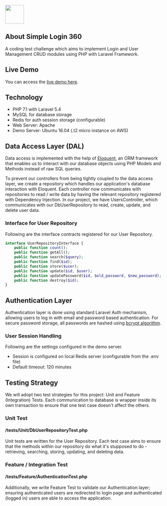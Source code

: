 <p><img src="http://simplelogin360.kendtimothy.com/logo.jpg" height="60"></p>

## About Simple Login 360

A coding test challenge which aims to implement Login and User Management CRUD modules using PHP with Laravel Framework.

## Live Demo

You can access the [live demo here](http://simplelogin360.kendtimothy.com).

## Technology

- PHP 7.1 with Laravel 5.4
- MySQL for database storage
- Redis for auth session storage (configurable)
- Web Server: Apache
- Demo Server: Ubuntu 16.04 (.t2 micro instance on AWS)

## Data Access Layer (DAL)

Data access is implemented with the help of
<a href="https://laravel.com/docs/5.4/eloquent">Eloquent</a>,
an ORM framework that enables us to interact with our database objects using PHP Models and Methods instead of raw SQL queries.

To prevent our controllers from being tightly coupled to the data access layer, we create a repository which handles our application's database interaction with Eloquent. Each controller now communicates with repositories to read / write data by having the relevant repository registered with Dependency Injection. In our project, we have UsersController, which communicates with our DbUserRepository to read, create, update, and delete user data.

### Interface for User Repository

Following are the interface contracts registered for our User Repository.

```php
interface UserRepositoryInterface {
    public function count();
    public function getAll();
    public function search($query);
    public function find($id);
    public function store($user);
    public function update($id, $user);
    public function updatePassword($id, $old_password, $new_password);
    public function destroy($id);
}
```

## Authentication Layer

Authentication layer is done using standard Laravel Auth mechanism,
allowing users to log in with email and password based authentication.
For secure password storage, all passwords are hashed using 
<a href="https://laravel.com/docs/5.4/hashing">bcrypt algorithm</a>.

### User Session Handling

Following are the settings configured in the demo server.

- Session is configured on local Redis server (configurable from the .env file)
- Default timeout: 120 minutes

## Testing Strategy

We will adopt two test strategies for this project: Unit and Feature (Integration) Tests. Each communication to database is wrapper inside its own transaction to ensure that one test case doesn't affect the others.

### Unit Test

#### /tests/Unit/DbUserRepositoryTest.php

Unit tests are written for the User Repository. Each test case aims to ensure that the methods within our repository do what it's stupposed to do - retrieving, searching, storing, updating, and deleting data.

### Feature / Integration Test

#### /tests/Feature/AuthenticationTest.php

Additionally, we write Feature Test to validate our Authentication layer; ensuring authenticated users are redirected to login page and authenticated (logged in) users are able to access the application.